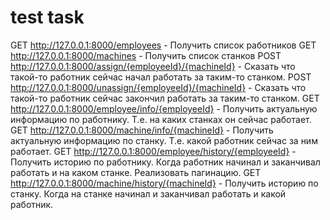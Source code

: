 # test task
GET http://127.0.0.1:8000/employees - Получить список работников
GET http://127.0.0.1:8000/machines - Получить список станков
POST http://127.0.0.1:8000/assign/{employeeId}/{machineId} - Сказать что такой-то работник сейчас начал работать за таким-то станком.
POST http://127.0.0.1:8000/unassign/{employeeId}/{machineId} - Сказать что такой-то работник сейчас закончил работать за таким-то станком.
GET http://127.0.0.1:8000/employee/info/{employeeId} - Получить актуальную информацию по работнику. Т.е. на каких станках он сейчас работает.
GET http://127.0.0.1:8000/machine/info/{machineId} - Получить актуальную информацию по станку. Т.е. какой работник сейчас за ним работает.
GET http://127.0.0.1:8000/employee/history/{employeeId} - Получить историю по работнику. Когда работник начинал и заканчивал работать и на каком станке. Реализовать пагинацию. 
GET http://127.0.0.1:8000/machine/history/{machineId} - Получить историю по станку. Когда на станке начинал и заканчивал работать и какой работник.

